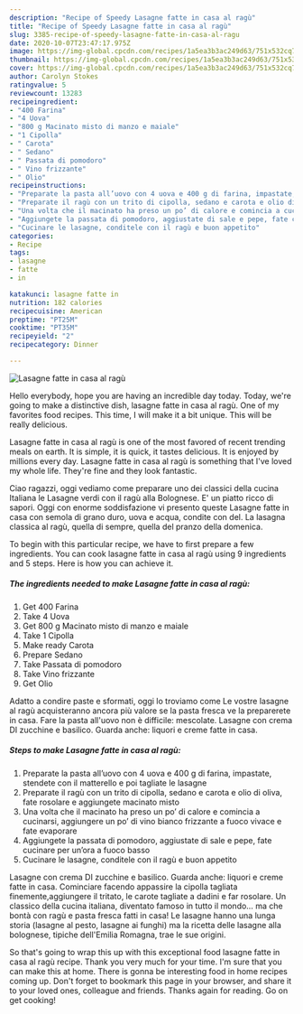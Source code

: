 ```yaml
---
description: "Recipe of Speedy Lasagne fatte in casa al ragù"
title: "Recipe of Speedy Lasagne fatte in casa al ragù"
slug: 3385-recipe-of-speedy-lasagne-fatte-in-casa-al-ragu
date: 2020-10-07T23:47:17.975Z
image: https://img-global.cpcdn.com/recipes/1a5ea3b3ac249d63/751x532cq70/lasagne-fatte-in-casa-al-ragu-recipe-main-photo.jpg
thumbnail: https://img-global.cpcdn.com/recipes/1a5ea3b3ac249d63/751x532cq70/lasagne-fatte-in-casa-al-ragu-recipe-main-photo.jpg
cover: https://img-global.cpcdn.com/recipes/1a5ea3b3ac249d63/751x532cq70/lasagne-fatte-in-casa-al-ragu-recipe-main-photo.jpg
author: Carolyn Stokes
ratingvalue: 5
reviewcount: 13283
recipeingredient:
- "400 Farina"
- "4 Uova"
- "800 g Macinato misto di manzo e maiale"
- "1 Cipolla"
- " Carota"
- " Sedano"
- " Passata di pomodoro"
- " Vino frizzante"
- " Olio"
recipeinstructions:
- "Preparate la pasta all’uovo con 4 uova e 400 g di farina, impastate, stendete con il matterello e poi tagliate le lasagne"
- "Preparate il ragù con un trito di cipolla, sedano e carota e olio di oliva, fate rosolare e aggiungete macinato misto"
- "Una volta che il macinato ha preso un po’ di calore e comincia a cucinarsi, aggiungere un po’ di vino bianco frizzante a fuoco vivace e fate evaporare"
- "Aggiungete la passata di pomodoro, aggiustate di sale e pepe, fate cucinare per un’ora a fuoco basso"
- "Cucinare le lasagne, conditele con il ragù e buon appetito"
categories:
- Recipe
tags:
- lasagne
- fatte
- in

katakunci: lasagne fatte in 
nutrition: 182 calories
recipecuisine: American
preptime: "PT25M"
cooktime: "PT35M"
recipeyield: "2"
recipecategory: Dinner

---
```



![Lasagne fatte in casa al ragù](https://img-global.cpcdn.com/recipes/1a5ea3b3ac249d63/751x532cq70/lasagne-fatte-in-casa-al-ragu-recipe-main-photo.jpg)

Hello everybody, hope you are having an incredible day today. Today, we're going to make a distinctive dish, lasagne fatte in casa al ragù. One of my favorites food recipes. This time, I will make it a bit unique. This will be really delicious.

Lasagne fatte in casa al ragù is one of the most favored of recent trending meals on earth. It is simple, it is quick, it tastes delicious. It is enjoyed by millions every day. Lasagne fatte in casa al ragù is something that I've loved my whole life. They're fine and they look fantastic.

Ciao ragazzi, oggi vediamo come preparare uno dei classici della cucina Italiana le Lasagne verdi con il ragù alla Bolognese. E&#39; un piatto ricco di sapori. Oggi con enorme soddisfazione vi presento queste Lasagne fatte in casa con semola di grano duro, uova e acqua, condite con del. La lasagna classica al ragù, quella di sempre, quella del pranzo della domenica.


To begin with this particular recipe, we have to first prepare a few ingredients. You can cook lasagne fatte in casa al ragù using 9 ingredients and 5 steps. Here is how you can achieve it.

<!--inarticleads1-->

##### The ingredients needed to make Lasagne fatte in casa al ragù:

1. Get 400 Farina
1. Take 4 Uova
1. Get 800 g Macinato misto di manzo e maiale
1. Take 1 Cipolla
1. Make ready  Carota
1. Prepare  Sedano
1. Take  Passata di pomodoro
1. Take  Vino frizzante
1. Get  Olio


Adatto a condire paste e sformati, oggi lo troviamo come Le vostre lasagne al ragù acquisteranno ancora più valore se la pasta fresca ve la preparerete in casa. Fare la pasta all&#39;uovo non è difficile: mescolate. Lasagne con crema DI zucchine e basilico. Guarda anche: liquori e creme fatte in casa. 

<!--inarticleads2-->

##### Steps to make Lasagne fatte in casa al ragù:

1. Preparate la pasta all’uovo con 4 uova e 400 g di farina, impastate, stendete con il matterello e poi tagliate le lasagne
1. Preparate il ragù con un trito di cipolla, sedano e carota e olio di oliva, fate rosolare e aggiungete macinato misto
1. Una volta che il macinato ha preso un po’ di calore e comincia a cucinarsi, aggiungere un po’ di vino bianco frizzante a fuoco vivace e fate evaporare
1. Aggiungete la passata di pomodoro, aggiustate di sale e pepe, fate cucinare per un’ora a fuoco basso
1. Cucinare le lasagne, conditele con il ragù e buon appetito


Lasagne con crema DI zucchine e basilico. Guarda anche: liquori e creme fatte in casa. Cominciare facendo appassire la cipolla tagliata finemente,aggiungere il tritato, le carote tagliate a dadini e far rosolare. Un classico della cucina italiana, diventato famoso in tutto il mondo… ma che bontà con ragù e pasta fresca fatti in casa! Le lasagne hanno una lunga storia (lasagne al pesto, lasagne ai funghi) ma la ricetta delle lasagne alla bolognese, tipiche dell&#39;Emilia Romagna, trae le sue origini. 

So that's going to wrap this up with this exceptional food lasagne fatte in casa al ragù recipe. Thank you very much for your time. I'm sure that you can make this at home. There is gonna be interesting food in home recipes coming up. Don't forget to bookmark this page in your browser, and share it to your loved ones, colleague and friends. Thanks again for reading. Go on get cooking!
